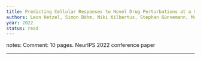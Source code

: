 ```yaml
---
title: Predicting Cellular Responses to Novel Drug Perturbations at a Single-Cell Resolution
authors: Leon Hetzel, Simon Böhm, Niki Kilbertus, Stephan Günnemann, Mohammad Lotfollahi, Fabian Theis
year: 2022
status: read
---
```


notes: Comment: 10 pages. NeurIPS 2022 conference paper

---

